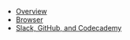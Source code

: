 * [Overview](/tools/)
* [Browser](/tools/browser/)
* [Slack, GitHub, and Codecademy](/tools/user-accounts/)
<!-- * [Code Editor](/tools/vscode/)
* [CodingAndCocktails Directory](/tools/directory/) -->


<!-- * [Node & npm](/tools/node/)
* [GitHub](/tools/version-control/github.md)
* [Git](/tools/version-control/) -->


